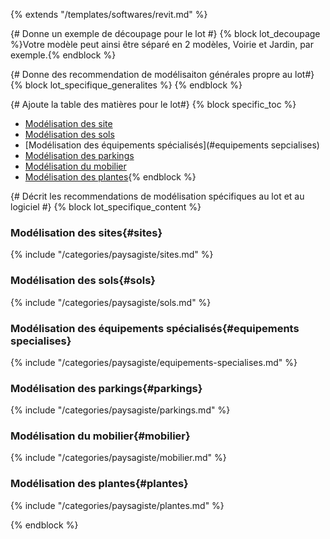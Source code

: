 {% extends "/templates/softwares/revit.md" %}

{# Donne un exemple de découpage pour le lot #}
{% block lot_decoupage %}Votre modèle peut ainsi être séparé en 2 modèles, Voirie et Jardin, par exemple.{% endblock %}

{# Donne des recommendation de modélisaiton générales propre au lot#}
{% block lot_specifique_generalites %}
{% endblock %}

{# Ajoute la table des matières pour le lot#}
{% block specific_toc %}
* [Modélisation des site](#sites)
* [Modélisation des sols](#sols)
* [Modélisation des équipements spécialisés](#equipements sepcialises)
* [Modélisation des parkings](#parkings)
* [Modélisation du mobilier](#mobilier)
* [Modélisation des plantes](#plantes){% endblock %}

{# Décrit les recommendations de modélisation spécifiques au lot et au logiciel #}
{% block lot_specifique_content %}

### Modélisation des sites{#sites}

{% include "/categories/paysagiste/sites.md"  %}

### Modélisation des sols{#sols}

{% include "/categories/paysagiste/sols.md"  %}

### Modélisation des équipements spécialisés{#equipements specialises}

{% include "/categories/paysagiste/equipements-specialises.md"  %}

### Modélisation des parkings{#parkings}

{% include "/categories/paysagiste/parkings.md"  %}

### Modélisation du mobilier{#mobilier}

{% include "/categories/paysagiste/mobilier.md"  %}

### Modélisation des plantes{#plantes}

{% include "/categories/paysagiste/plantes.md"  %}

{% endblock %}